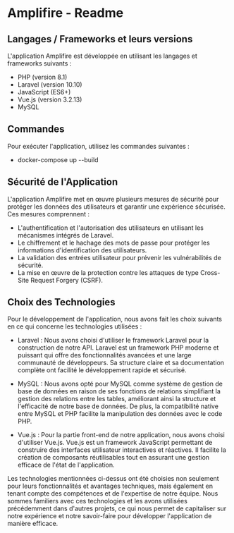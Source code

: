 # Amplifire - Readme

## Langages / Frameworks et leurs versions
L'application Amplifire est développée en utilisant les langages et frameworks suivants :

- PHP (version 8.1)
- Laravel (version 10.10)
- JavaScript (ES6+)
- Vue.js (version 3.2.13)
- MySQL

## Commandes
Pour exécuter l'application, utilisez les commandes suivantes :

- docker-compose up --build

## Sécurité de l'Application
L'application Amplifire met en œuvre plusieurs mesures de sécurité pour protéger les données des utilisateurs et garantir une expérience sécurisée. Ces mesures comprennent :

- L'authentification et l'autorisation des utilisateurs en utilisant les mécanismes intégrés de Laravel.
- Le chiffrement et le hachage des mots de passe pour protéger les informations d'identification des utilisateurs.
- La validation des entrées utilisateur pour prévenir les vulnérabilités de sécurité.
- La mise en œuvre de la protection contre les attaques de type Cross-Site Request Forgery (CSRF).


## Choix des Technologies
Pour le développement de l'application, nous avons fait les choix suivants en ce qui concerne les technologies utilisées :

- Laravel : Nous avons choisi d'utiliser le framework Laravel pour la construction de notre API. Laravel est un framework PHP moderne et puissant qui offre des fonctionnalités avancées et une large communauté de développeurs. Sa structure claire et sa documentation complète ont facilité le développement rapide et sécurisé.

- MySQL : Nous avons opté pour MySQL comme système de gestion de base de données en raison de ses fonctions de relations simplifiant la gestion des relations entre les tables, améliorant ainsi la structure et l'efficacité de notre base de données. De plus, la compatibilité native entre MySQL et PHP facilite la manipulation des données avec le code PHP.

- Vue.js : Pour la partie front-end de notre application, nous avons choisi d'utiliser Vue.js. Vue.js est un framework JavaScript permettant de construire des interfaces utilisateur interactives et réactives. Il facilite la création de composants réutilisables tout en assurant une gestion efficace de l'état de l'application.

Les technologies mentionnées ci-dessus ont été choisies non seulement pour leurs fonctionnalités et avantages techniques, mais également en tenant compte des compétences et de l'expertise de notre équipe. Nous sommes familiers avec ces technologies et les avons utilisées précédemment dans d'autres projets, ce qui nous permet de capitaliser sur notre expérience et notre savoir-faire pour développer l'application de manière efficace.
